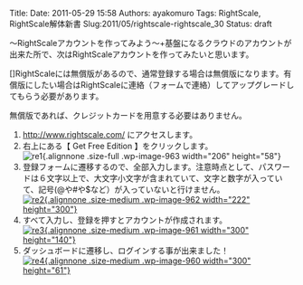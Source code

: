 Title:
Date: 2011-05-29 15:58
Authors: ayakomuro
Tags:  RightScale, RightScale解体新書
Slug:2011/05/rightscale-rightscale_30
Status: draft


〜RightScaleアカウントを作ってみよう〜+基盤になるクラウドのアカウントが出来た所で、次はRightScaleアカウントを作ってみたいと思います。  

[]RightScaleには無償版があるので、通常登録する場合は無償版になります。有償版にしたい場合はRightScaleに連絡（フォームで連絡）してアップグレードしてもらう必要があります。  

無償版であれば、クレジットカードを用意する必要はありません。  

1.  <http://www.rightscale.com/> にアクセスします。
2.  右上にある【 Get Free Edition 】をクリックします。  
   ![](http://cloudstockimg.s3.amazonaws.com/wp-content/uploads/2011/05/re1.png "re1"){.alignnone
    .size-full .wp-image-963 width="206" height="58"}
3.  登録フォームに遷移するので、全部入力します。注意時点として、パスワードは６文字以上で、大文字小文字が含まれていて、文字と数字が入っていて、記号(@や\#や\$など）が入っていないと行けません。  
   [![](http://cloudstockimg.s3.amazonaws.com/wp-content/uploads/2011/05/re2-222x300.png "re2"){.alignnone
    .size-medium .wp-image-962 width="222"
    height="300"}](http://cloudstockimg.s3.amazonaws.com/wp-content/uploads/2011/05/re2.png)
4.  すべて入力し、登録を押すとアカウントが作成されます。  
   [![](http://cloudstockimg.s3.amazonaws.com/wp-content/uploads/2011/05/re3-300x140.png "re3"){.alignnone
    .size-medium .wp-image-961 width="300"
    height="140"}](http://cloudstockimg.s3.amazonaws.com/wp-content/uploads/2011/05/re3.png)
5.  ダッシュボードに遷移し、ログインする事が出来ました！  
   [![](http://cloudstockimg.s3.amazonaws.com/wp-content/uploads/2011/05/re4-300x61.png "re4"){.alignnone
    .size-medium .wp-image-960 width="300"
    height="61"}](http://cloudstockimg.s3.amazonaws.com/wp-content/uploads/2011/05/re4.png)


 
